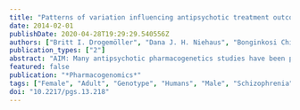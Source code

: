 ```yaml
---
title: "Patterns of variation influencing antipsychotic treatment outcomes in South African first-episode schizophrenia patients"
date: 2014-02-01
publishDate: 2020-04-28T19:29:29.540556Z
authors: ["Britt I. Drogemöller", "Dana J. H. Niehaus", "Bonginkosi Chiliza", "Lize van der Merwe", "Laila Asmal", "Anil K. Malhotra", "Galen E. B. Wright", "Robin Emsley", "Louise Warnich"]
publication_types: ["2"]
abstract: "AIM: Many antipsychotic pharmacogenetics studies have been performed examining candidate genes or known variation; however, our understanding of the genetic factors involved in antipsychotic pharmacogenetic traits remains limited. MATERIALS & METHODS: A well-characterized cohort of first-episode schizophrenia (FES) patients was used to identify a subset of nonresponders and responders to antipsychotic treatment for exome sequencing (n = 11). The variation observed in the responders and nonresponders was subsequently compared and a prioritization strategy was employed to identify variants for genotyping in the entire FES cohort (n = 103) as well as an additional Xhosa schizophrenia cohort (n = 222). RESULTS: Examination of coding variation revealed a potential role for rare loss-of-function variants in treatment response outcomes. One variant, rs11368509, was found to be weakly associated with better treatment outcomes in the FES cohort (p = 0.057) and the Xhosa schizophrenia cohort (p = 0.016). In addition, the majority of the loss-of-function variation that was considered likely to be involved in antipsychotic treatment response was either novel or rare in Asian and European populations. CONCLUSION: This pilot study has highlighted the importance of exome sequencing for antipsychotic pharmacogenomics studies, particularly in African individuals. Furthermore, the results emphasize once again the complexity of antipsychotic pharmacogenomics and the need for future research."
featured: false
publication: "*Pharmacogenomics*"
tags: ["Female", "Adult", "Genotype", "Humans", "Male", "Schizophrenia", "Polymorphism", "Genetic", "Antipsychotic Agents", "Treatment Outcome", "African Continental Ancestry Group", "South Africa", "Pilot Projects", "Exome", "Genotyping Techniques"]
doi: "10.2217/pgs.13.218"
---
```


